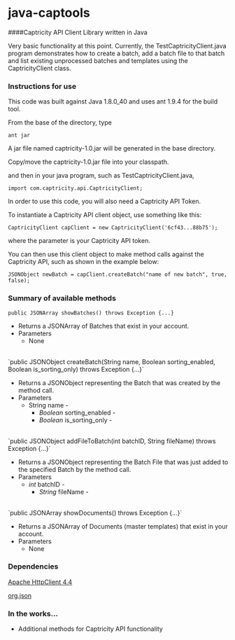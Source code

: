 # java-captools
####Captricity API Client Library written in Java

Very basic functionality at this point.  Currently, the TestCaptricityClient.java program demonstrates how to create a batch, add a batch file to that batch and list existing unprocessed batches and templates using the CaptricityClient class.

### Instructions for use

This code was built against Java 1.8.0_40 and uses ant 1.9.4 for the build tool.

From the base of the directory, type

    ant jar

A jar file named captricity-1.0.jar will be generated in the base directory.

Copy/move the captricity-1.0.jar file into your classpath.

and then in your java program, such as TestCaptricityClient.java,

    import com.captricity.api.CaptricityClient;

In order to use this code, you will also need a Captricity API Token.

To instantiate a Captricity API client object, use something like this:

    CaptricityClient capClient = new CaptricityClient('6cf43...88b75');

where the parameter is your Captricity API token.

You can then use this client object to make method calls against the Captricity API, such as shown in the example below:

    JSONObject newBatch = capClient.createBatch("name of new batch", true, false);
		
### Summary of available methods

```public JSONArray showBatches() throws Exception {...}```

* Returns a JSONArray of Batches that exist in your account.
* Parameters
  * None

<br/>
`public JSONObject createBatch(String name, Boolean sorting_enabled, Boolean is_sorting_only) throws Exception {...}`

* Returns a JSONObject representing the Batch that was created by the method call.
* Parameters
  * String name - 
	* *Boolean* sorting\_enabled \-
	* *Boolean* is\_sorting\_only \- 

<br/>
`public JSONObject addFileToBatch(int batchID, String fileName) throws Exception {...}`
	
* Returns a JSONObject representing the Batch File that was just added to the specified Batch by the method call.
* Parameters
  * *int* batchID \- 
	* *String* fileName \- 

<br/>
`public JSONArray showDocuments() throws Exception {...}`

* Returns a JSONArray of Documents (master templates) that exist in your account.
* Parameters
  * None

### Dependencies

[Apache HttpClient 4.4](http://psg.mtu.edu/pub/apache//httpcomponents/httpclient/binary/httpcomponents-client-4.4-bin.zip)

[org.json](http://central.maven.org/maven2/org/json/json/20140107/json-20140107.jar)

### In the works...
- Additional methods for Captricity API functionality
